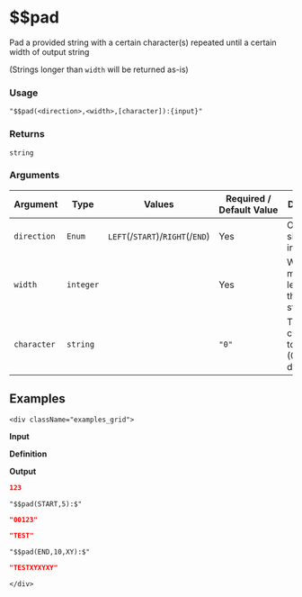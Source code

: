 # $$pad

Pad a provided string with a certain character(s) repeated until a certain width of output string

(Strings longer than `width` will be returned as-is)

### Usage
```transformers
"$$pad(<direction>,<width>,[character]):{input}"
```
### Returns
`string`
### Arguments
| Argument    | Type      | Values                           | Required / Default&nbsp;Value | Description                                     |
|-------------|-----------|----------------------------------|-------------------------------|-------------------------------------------------|
| `direction` | `Enum`    | `LEFT`(/`START`)/`RIGHT`(/`END`) | Yes                           | On which side of the input to pad               |
| `width`     | `integer` |                                  | Yes                           | What is the maximum length of the output string |
| `character` | `string`  |                                  | `"0"`                         | The character(s) to pad with (0 is the default) |

## Examples
```mdx-code-block
<div className="examples_grid">
```

**Input**

**Definition**

**Output**


```json
123
```
```transformers
"$$pad(START,5):$"
```
```json
"00123"
```

```json
"TEST"
```
```transformers
"$$pad(END,10,XY):$"
```
```json
"TESTXYXYXY"
```
```mdx-code-block
</div>
```
